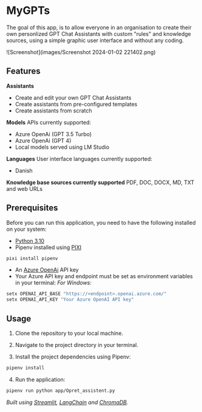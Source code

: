 # MyGPTs

The goal of this app, is to allow everyone in an organisation to create their own personlized GPT Chat Assistants with custom "rules" and knowledge sources, using a simple graphic user interface and without any coding.

![Screenshot](images/Screenshot 2024-01-02 221402.png)


## Features
__Assistants__
- Create and edit your own GPT Chat Assistants
- Create assistants from pre-configured templates
- Create assistants from scratch



__Models__
APIs currently supported:
 - Azure OpenAi (GPT 3.5 Turbo)
 - Azure OpenAi (GPT 4)
 - Local models served using LM Studio

__Languages__
User interface languages currently supported:
- Danish

__Knowledge base sources currently supported__
PDF, DOC, DOCX, MD, TXT and web URLs

## Prerequisites

Before you can run this application, you need to have the following installed on your system:

- [Python 3.10](https://www.python.org/downloads/)
- Pipenv installed using [PIXI](https://pixijs.io/)
```sh
pixi install pipenv
```
- An [Azure OpenAi](https://learn.microsoft.com/en-us/azure/ai-services/openai/) API key
- Your Azure API key and endpoint must be set as environment variables in your terminal:
_For Windows:_
```sh 
setx OPENAI_API_BASE "https://<endpoint>.openai.azure.com/"
setx OPENAI_API_KEY "Your Azure OpenAI API key"
```
## Usage
1.  Clone the repository to your local machine.

2. Navigate to the project directory in your terminal.
3. Install the project dependencies using Pipenv:
```sh
pipenv install
```
4. Run the application:
```sh
pipenv run python app/Opret_assistent.py
```

_Built using [Streamlit](https://streamlit.io/), [LangChain](https://www.langchain.com/) and [ChromaDB](https://www.trychroma.com/)._
